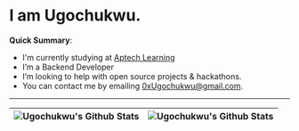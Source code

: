 # I am Ugochukwu.

**Quick Summary**:

- I'm currently studying at [Aptech Learning](https://www.aptechlearning.com/)
- I’m a Backend Developer
- I’m looking to help with open source projects & hackathons.
- You can contact me by emailing 0xUgochukwu@gmail.com.

---

| <img align="center" src="https://github-readme-stats.vercel.app/api?username=0xUgochukwu&show_icons=true&include_all_commits=true&hide_border=true" alt="Ugochukwu's Github Stats" /> | <img align="center" src="https://github-readme-stats.vercel.app/api/top-langs/?username=0xUgochukwu&langs_count=8&layout=compact&hide_border=true" alt="Ugochukwu's Github Stats" /> |
| ------------- | ------------- |
